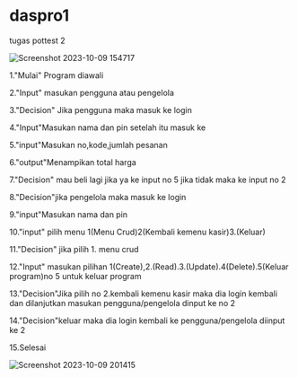 # daspro1
tugas pottest 2

![Screenshot 2023-10-09 154717](https://github.com/MuhammadRofif/daspro1/assets/144349308/35f1e907-d622-46aa-8754-0d38d937d014)

1."Mulai" Program diawali

2."Input" masukan pengguna atau pengelola

3."Decision" Jika pengguna maka masuk ke login

4."Input"Masukan nama dan pin setelah itu masuk ke

5."input"Masukan no,kode,jumlah pesanan

6."output"Menampikan total harga

7."Decision" mau beli lagi jika ya ke input no 5 jika tidak maka ke input no 2

8."Decision"jika pengelola maka masuk ke login

9."input"Masukan nama dan pin

10."input" pilih menu 1(Menu Crud)2(Kembali kemenu kasir)3.(Keluar)

11."Decision" jika pilih 1. menu crud 

12."Input" masukan pilihan 1(Create),2.(Read).3.(Update).4(Delete).5(Keluar program)no 5 untuk keluar program

13."Decision"Jika pilih no 2.kembali kemenu kasir maka dia login kembali dan dilanjutkan masukan pengguna/pengelola dinput ke no 2

14."Decision"keluar maka dia login kembali ke pengguna/pengelola diinput ke 2

15.Selesai

![Screenshot 2023-10-09 201415](https://github.com/MuhammadRofif/daspro1/assets/144349308/caae834d-dd92-4736-871e-7e9e1fd53307)


